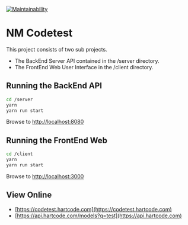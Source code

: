 [![Maintainability](https://api.codeclimate.com/v1/badges/3fdf6790927d15c81990/maintainability)](https://codeclimate.com/github/hartalex/CodeTest/maintainability)

# NM Codetest

This project consists of two sub projects.

* The BackEnd Server API contained in the /server directory.
* The FrontEnd Web User Interface in the /client directory.

## Running the BackEnd API

```bash
cd /server
yarn
yarn run start
```

Browse to <http://localhost:8080>

## Running the FrontEnd Web

```bash
cd /client
yarn
yarn run start
```

Browse to <http://localhost:3000>

## View Online

* [https://codetest.hartcode.com](https://codetest.hartcode.com)
* [https://api.hartcode.com/models?q=test](https://api.hartcode.com)
